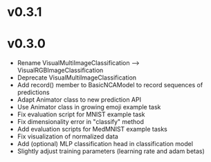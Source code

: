 # v0.3.1

# v0.3.0
* Rename VisualMultiImageClassification --> VisualRGBImageClassification
* Deprecate VisualMultiImageClassification
* Add record() member to BasicNCAModel to record sequences of predictions
* Adapt Animator class to new prediction API
* Use Animator class in growing emoji example task
* Fix evaluation script for MNIST example task
* Fix dimensionality error in "classify" method
* Add evaluation scripts for MedMNIST example tasks
* Fix visualization of normalized data
* Add (optional) MLP classification head in classification model
* Slightly adjust training parameters (learning rate and adam betas)
